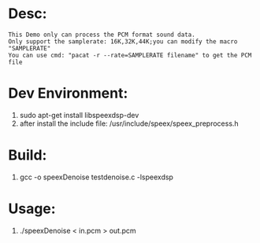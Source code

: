# Desc:
    This Demo only can process the PCM format sound data.
    Only support the samplerate: 16K,32K,44K;you can modify the macro "SAMPLERATE"
    You can use cmd: "pacat -r --rate=SAMPLERATE filename" to get the PCM file

# Dev Environment:
1. sudo apt-get install libspeexdsp-dev
2. after install the include file:
    /usr/include/speex/speex_preprocess.h

# Build:
1. gcc -o speexDenoise testdenoise.c -lspeexdsp

# Usage:
1. ./speexDenoise < in.pcm > out.pcm


